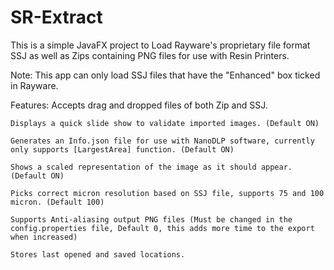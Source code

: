 # SR-Extract
This is a simple JavaFX project to Load Rayware's proprietary file format SSJ as well as Zips containing PNG files for use with Resin Printers.

Note: This app can only load SSJ files that have the "Enhanced" box ticked in Rayware.


Features:
	Accepts drag and dropped files of both Zip and SSJ.
	
	Displays a quick slide show to validate imported images. (Default ON)
	
	Generates an Info.json file for use with NanoDLP software, currently only supports [LargestArea] function. (Default ON)
	
	Shows a scaled representation of the image as it should appear. (Default ON)
	
	Picks correct micron resolution based on SSJ file, supports 75 and 100 micron. (Default 100)
	
	Supports Anti-aliasing output PNG files (Must be changed in the config.properties file, Default 0, this adds more time to the export when increased)
	
	Stores last opened and saved locations.
	
	
